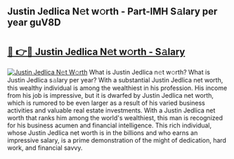 ## Justin Jedlica N𝚎t w𝚘rth - Part-lMH S𝚊lary per year guV8D

# <h2><a href="http://gc0gc4.nevu.top/?p=Justin+Jedlica">🔗 👉🔴 Justin Jedlica N𝚎t w𝚘rth - S𝚊lary</a></h2>

[![Justin Jedlica N𝚎t W𝚘rth](https://i.imgur.com/Oavwk0R.jpeg)](http://gc0gc4.nevu.top/?p=Justin+Jedlica)
What is Justin Jedlica n𝚎t w𝚘rth? What is Justin Jedlica s𝚊lary per year?
With a substantial Justin Jedlica net worth, this wealthy individual is among the wealthiest in his profession. His income from his job is impressive, but it is dwarfed by Justin Jedlica net worth, which is rumored to be even larger as a result of his varied business activities and valuable real estate investments. With a Justin Jedlica net worth that ranks him among the world's wealthiest, this man is recognized for his business acumen and financial intelligence. This rich individual, whose Justin Jedlica net worth is in the billions and who earns an impressive salary, is a prime demonstration of the might of dedication, hard work, and financial savvy.
